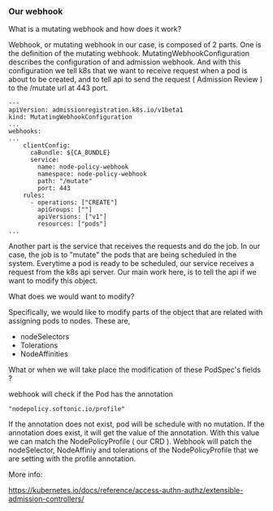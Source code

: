 
### Our webhook

What is a mutating webhook and how does it work?

Webhook, or mutating webhook in our case, is composed of 2 parts.
One is the definition of the mutating webhook. 
MutatingWebhookConfiguration describes the configuration of and admission webhook. And with this configuration we tell
k8s that we want to receive request when a pod is about to be created, and to tell api to send the request ( Admission Review ) to the /mutate url at 443 port.

```
---
apiVersion: admissionregistration.k8s.io/v1beta1
kind: MutatingWebhookConfiguration
...
webhooks:
...
    clientConfig:
      caBundle: ${CA_BUNDLE}
      service:
        name: node-policy-webhook
        namespace: node-policy-webhook
        path: "/mutate"
        port: 443
    rules:
      - operations: ["CREATE"]
        apiGroups: [""]
        apiVersions: ["v1"]
        resources: ["pods"]
...
```

Another part is the service that receives the requests and do the job. In our case, the job is to "mutate" the pods that 
are being scheduled in the system. Everytime a pod is ready to be scheduled, our service receives a request from the 
k8s api server. Our main work here, is to tell the api if we want to modify this object.

What does we would want to modify?

Specifically, we would like to modify parts of the object that are related with assigning pods to nodes.
These are, 

* nodeSelectors
* Tolerations
* NodeAffinities


What or when we will take place the modification of these PodSpec's fields ? 

webhook will check if the Pod has the annotation

```
"nodepolicy.softonic.io/profile"
```

If the annotation does not exist, pod will be schedule with no mutation.
If the annotation does exist, it will get the value of the annotation. 
With this value we can match the NodePolicyProfile ( our CRD ).
Webhook will patch the nodeSelector, NodeAffiniy and tolerations of the NodePolicyProfile
that we are setting with the profile annotation.

More info:

https://kubernetes.io/docs/reference/access-authn-authz/extensible-admission-controllers/
